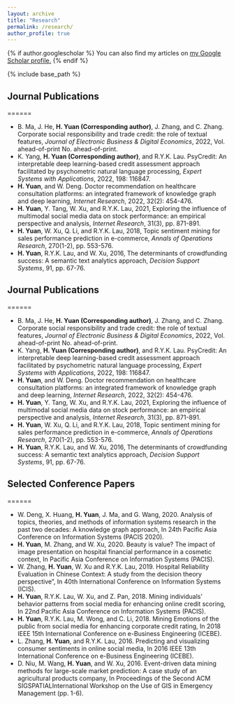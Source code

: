 ```yaml
---
layout: archive
title: "Research"
permalink: /research/
author_profile: true
---
```


{% if author.googlescholar %}
  You can also find my articles on <u><a href="{{author.googlescholar}}">my Google Scholar profile</a>.</u>
{% endif %}

{% include base_path %}


## Journal Publications
======
* B. Ma, J. He, <b>H. Yuan (Corresponding author)</b>, J. Zhang, and C. Zhang.  Corporate social responsibility and trade credit: the role of textual features, <i>Journal of Electronic Business & Digital Economics</i>, 2022, Vol. ahead-of-print No. ahead-of-print.
* K. Yang, <b>H. Yuan (Corresponding author)</b>, and R.Y.K. Lau. PsyCredit: An interpretable deep learning-based credit assessment approach facilitated by psychometric natural language processing, <i>Expert Systems with Applications</i>, 2022, 198: 116847.
* <b>H. Yuan</b>, and W. Deng. Doctor recommendation on healthcare consultation platforms: an integrated framework of knowledge graph and deep learning, <i>Internet Research</i>, 2022, 32(2): 454-476.
* <b>H. Yuan</b>, Y. Tang,  W. Xu, and R.Y.K. Lau, 2021, Exploring the influence of multimodal social media data on stock performance: an empirical perspective and analysis, <i>Internet Research</i>, 31(3), pp. 871-891. 
* <b>H. Yuan</b>, W. Xu, Q. Li, and R.Y.K. Lau, 2018, Topic sentiment mining for sales performance prediction in e-commerce, <i>Annals of Operations Research</i>, 270(1-2), pp. 553-576. 
* <b>H. Yuan</b>, R.Y.K. Lau, and W. Xu, 2016, The determinants of crowdfunding success: A semantic text analytics approach, <i>Decision Support Systems</i>, 91, pp. 67-76. 


## Journal Publications
======
* B. Ma, J. He, <b>H. Yuan (Corresponding author)</b>, J. Zhang, and C. Zhang.  Corporate social responsibility and trade credit: the role of textual features, <i>Journal of Electronic Business & Digital Economics</i>, 2022, Vol. ahead-of-print No. ahead-of-print.
* K. Yang, <b>H. Yuan (Corresponding author)</b>, and R.Y.K. Lau. PsyCredit: An interpretable deep learning-based credit assessment approach facilitated by psychometric natural language processing, <i>Expert Systems with Applications</i>, 2022, 198: 116847.
* <b>H. Yuan</b>, and W. Deng. Doctor recommendation on healthcare consultation platforms: an integrated framework of knowledge graph and deep learning, <i>Internet Research</i>, 2022, 32(2): 454-476.
* <b>H. Yuan</b>, Y. Tang,  W. Xu, and R.Y.K. Lau, 2021, Exploring the influence of multimodal social media data on stock performance: an empirical perspective and analysis, <i>Internet Research</i>, 31(3), pp. 871-891. 
* <b>H. Yuan</b>, W. Xu, Q. Li, and R.Y.K. Lau, 2018, Topic sentiment mining for sales performance prediction in e-commerce, <i>Annals of Operations Research</i>, 270(1-2), pp. 553-576. 
* <b>H. Yuan</b>, R.Y.K. Lau, and W. Xu, 2016, The determinants of crowdfunding success: A semantic text analytics approach, <i>Decision Support Systems</i>, 91, pp. 67-76. 


## Selected Conference Papers
======
* W. Deng,  X. Huang, <b>H. Yuan</b>,  J. Ma,  and G. Wang, 2020. Analysis of topics, theories, and methods of information systems research in the past two decades: A knowledge graph approach, In 24th Pacific Asia Conference on Information Systems (PACIS 2020).
* <b>H. Yuan</b>, M. Zhang, and W. Xu, 2020. Beauty is value? The impact of image presentation on hospital financial performance in a cosmetic context, In Pacific Asia Conference on Information Systems (PACIS).
* W. Zhang, <b>H. Yuan</b>, W. Xu and R.Y.K. Lau, 2019. Hospital Reliability Evaluation in Chinese Context: A study from the decision theory perspective”, In 40th International Conference on Information Systems (ICIS).
* <b>H. Yuan</b>, R.Y.K. Lau, W. Xu, and Z. Pan, 2018. Mining individuals’ behavior patterns from social media for enhancing online credit scoring, In 22nd Pacific Asia Conference on Information Systems (PACIS).
* <b>H. Yuan</b>, R.Y.K. Lau, M. Wong, and C. Li, 2018. Mining Emotions of the public from social media for enhancing corporate credit rating, In 2018 IEEE 15th International Conference on e-Business Engineering (ICEBE).
* L. Zhang, <b>H. Yuan</b>, and R.Y.K. Lau, 2016. Predicting and visualizing consumer sentiments in online social media, In 2016 IEEE 13th International Conference on e-Business Engineering (ICEBE).
* D. Niu,  M. Wang,  <b>H. Yuan</b>, and W. Xu, 2016. Event-driven data mining methods for large-scale market prediction: A case study of an agricultural products company, In Proceedings of the Second ACM SIGSPATIALInternational Workshop on the Use of GIS in Emergency Management (pp. 1-6).

